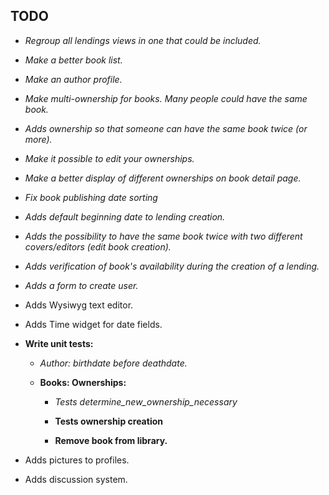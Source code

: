 TODO
---

* *Regroup all lendings views in one that could be included.*

* *Make a better book list.*

* *Make an author profile.*

* *Make multi-ownership for books. Many people could have the same book.*

* *Adds ownership so that someone can have the same book twice (or more).*

* *Make it possible to edit your ownerships.*

* *Make a better display of different ownerships on book detail page.*

* *Fix book publishing date sorting*

* *Adds default beginning date to lending creation.*

* *Adds the possibility to have the same book twice with two different covers/editors (edit book creation).*

* *Adds verification of book's availability during the creation of a lending.*

* *Adds a form to create user.*

* Adds Wysiwyg text editor.

* Adds Time widget for date fields.

* **Write unit tests:**
	
	* *Author: birthdate before deathdate.*

	* **Books: Ownerships:**

		* *Tests determine_new_ownership_necessary*

        * **Tests ownership creation**

		* **Remove book from library.**
    
* Adds pictures to profiles.
    
* Adds discussion system.